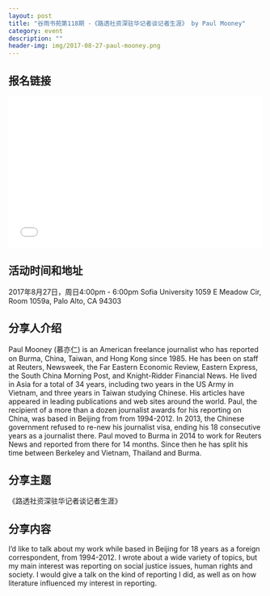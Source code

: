 ```yaml
---
layout: post
title: "谷雨书苑第118期 -《路透社资深驻华记者谈记者生涯》 by Paul Mooney"
category: event
description: ""
header-img: img/2017-08-27-paul-mooney.png
---
```


## 报名链接
<div style="width:100%; text-align:left;" ><iframe src="//eventbrite.com/tickets-external?eid=37234550543&ref=etckt" frameborder="0" height="300" width="100%" vspace="0" hspace="0" marginheight="5" marginwidth="5" scrolling="auto" allowtransparency="true"></iframe></div>

## 活动时间和地址
2017年8月27日，周日4:00pm - 6:00pm
Sofia University
1059 E Meadow Cir, Room 1059a,
Palo Alto, CA 94303

## 分享人介绍

Paul Mooney (慕亦仁) is an American freelance journalist who has reported on Burma, China, Taiwan, and Hong Kong since 1985. He has been on staff at Reuters, Newsweek, the Far Eastern Economic Review, Eastern Express, the South China Morning Post, and Knight-Ridder Financial News. He lived in Asia for a total of 34 years, including two years in the US Army in Vietnam, and three years in Taiwan studying Chinese. His articles have appeared in leading publications and web sites around the world. Paul, the recipient of a more than a dozen journalist awards for his reporting on China, was based in Beijing from from 1994-2012. In 2013, the Chinese government refused to re-new his journalist visa, ending his 18 consecutive years as a journalist there. Paul moved to Burma in 2014 to work for Reuters News and reported from there for 14 months. Since then he has split his time between Berkeley and Vietnam, Thailand and Burma.

## 分享主题

《路透社资深驻华记者谈记者生涯》


## 分享内容 

I’d like to talk about my work while based in Beijing for 18 years as a foreign correspondent, from 1994-2012. I wrote about a wide variety of topics, but my main interest was reporting on social justice issues, human rights and society. I would give a talk on the kind of reporting I did, as well as on how literature influenced my interest in reporting.
